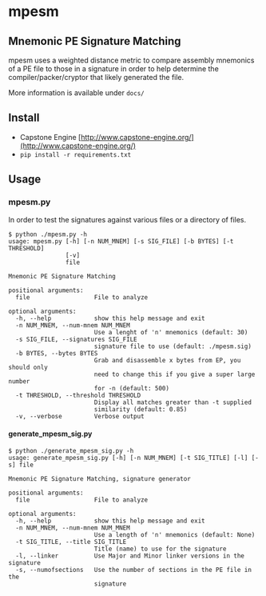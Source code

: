 # mpesm
## Mnemonic PE Signature Matching

mpesm uses a weighted distance metric to compare assembly mnemonics of a PE file to those in a signature in order to help determine the compiler/packer/cryptor that likely generated the file. 

More information is available under `docs/`


## Install

* Capstone Engine [http://www.capstone-engine.org/](http://www.capstone-engine.org/)
* `pip install -r requirements.txt`


## Usage 
### mpesm.py

In order to test the signatures against various files or a directory of files.

```
$ python ./mpesm.py -h
usage: mpesm.py [-h] [-n NUM_MNEM] [-s SIG_FILE] [-b BYTES] [-t THRESHOLD]
                [-v]
                file

Mnemonic PE Signature Matching

positional arguments:
  file                  File to analyze

optional arguments:
  -h, --help            show this help message and exit
  -n NUM_MNEM, --num-mnem NUM_MNEM
                        Use a lenght of 'n' mnemonics (default: 30)
  -s SIG_FILE, --signatures SIG_FILE
                        signature file to use (default: ./mpesm.sig)
  -b BYTES, --bytes BYTES
                        Grab and disassemble x bytes from EP, you should only
                        need to change this if you give a super large number
                        for -n (default: 500)
  -t THRESHOLD, --threshold THRESHOLD
                        Display all matches greater than -t supplied
                        similarity (default: 0.85)
  -v, --verbose         Verbose output
```

#### generate_mpesm_sig.py

```
$ python ./generate_mpesm_sig.py -h
usage: generate_mpesm_sig.py [-h] [-n NUM_MNEM] [-t SIG_TITLE] [-l] [-s] file

Mnemonic PE Signature Matching, signature generator

positional arguments:
  file                  File to analyze

optional arguments:
  -h, --help            show this help message and exit
  -n NUM_MNEM, --num-mnem NUM_MNEM
                        Use a length of 'n' mnemonics (default: None)
  -t SIG_TITLE, --title SIG_TITLE
                        Title (name) to use for the signature
  -l, --linker          Use Major and Minor linker versions in the signature
  -s, --numofsections   Use the number of sections in the PE file in the
                        signature
```
